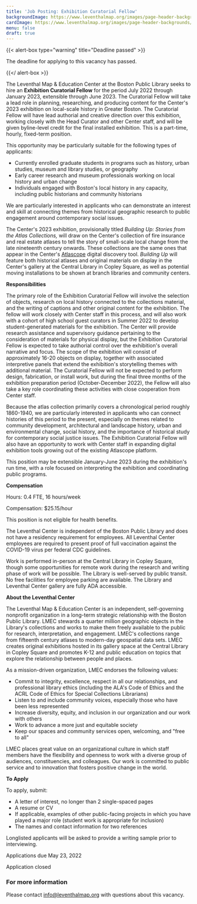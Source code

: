 ```yaml
---
title: 'Job Posting: Exhibition Curatorial Fellow'
backgroundImage: https://www.leventhalmap.org/images/page-header-backgrounds/gallery.jpg
cardImage: https://www.leventhalmap.org/images/page-header-backgrounds/gallery.jpg
menu: false
draft: true
---
```


{{< alert-box type="warning" title="Deadline passed" >}}

The deadline for applying to this vacancy has passed.

{{</ alert-box >}}

The Leventhal Map & Education Center at the Boston Public Library seeks
to hire an **Exhibition Curatorial Fellow** for the period July 2022
through January 2023, extensible through June 2023. The Curatorial
Fellow will take a lead role in planning, researching, and producing
content for the Center's 2023 exhibition on local-scale history in
Greater Boston. The Curatorial Fellow will have lead authorial and
creative direction over this exhibition, working closely with the Head
Curator and other Center staff, and will be given byline-level credit
for the final installed exhibition. This is a part-time, hourly,
fixed-term position.

This opportunity may be particularly suitable for the following types of
applicants:

* Currently enrolled graduate students in programs such as history, urban studies, museum and library studies, or geography
* Early career research and museum professionals working on local history and urban change
* Individuals engaged with Boston's local history in any capacity, including public historians and community historians

We are particularly interested in applicants who can demonstrate an
interest and skill at connecting themes from historical geographic
research to public engagement around contemporary social issues.

The Center's 2023 exhibition, provisionally titled *Building Up: Stories
from the Atlas Collections,* will draw on the Center's collection of
fire insurance and real estate atlases to tell the story of small-scale
local change from the late nineteenth century onwards. These collections
are the same ones that appear in the Center's
[Atlascope](https://atlascope.org) digital discovery tool.
*Building Up* will feature both historical atlases and original
materials on display in the Center's gallery at the Central Library in
Copley Square, as well as potential moving installations to be shown at
branch libraries and community centers.

**Responsibilities**

The primary role of the Exhibition Curatorial Fellow will involve the
selection of objects, research on local history connected to the
collections material, and the writing of captions and other original
content for the exhibition. The fellow will work closely with Center
staff in this process, and will also work with a cohort of high school
guest curators in Summer 2022 to develop student-generated materials for
the exhibition. The Center will provide research assistance and
supervisory guidance pertaining to the consideration of materials for
physical display, but the Exhibition Curatorial Fellow is expected to
take authorial control over the exhibition's overall narrative and
focus. The scope of the exhibition will consist of approximately 16-20
objects on display, together with associated interpretive panels that
extend the exhibition's storytelling themes with additional material.
The Curatorial Fellow will not be expected to perform design,
fabrication, or install work, but during the final three months of the
exhibition preparation period (October-December 2022), the Fellow will
also take a key role coordinating these activities with close
cooperation from Center staff.

Because the atlas collection primarily covers a chronological period
roughly 1860-1940, we are particularly interested in applicants who can
connect histories of this period to the present, especially on themes
related to community development, architectural and landscape history,
urban and environmental change, social history, and the importance of
historical study for contemporary social justice issues. The Exhibition
Curatorial Fellow will also have an opportunity to work with Center
staff in expanding digital exhibition tools growing out of the existing
Atlascope platform.

This position may be extensible January-June 2023 during the
exhibition's run time, with a role focused on interpreting the
exhibition and coordinating public programs.

**Compensation**

Hours: 0.4 FTE, 16 hours/week

Compensation: \$25.15/hour

This position is not eligible for health benefits.

The Leventhal Center is independent of the Boston Public Library and
does not have a residency requirement for employees. All Leventhal
Center employees are required to present proof of full vaccination
against the COVID-19 virus per federal CDC guidelines.

Work is performed in-person at the Central Library in Copley Square,
though some opportunities for remote work during the research and
writing phase of work will be possible. The Library is well-served by
public transit. No free facilities for employee parking are available.
The Library and Leventhal Center gallery are fully ADA accessible.

**About the Leventhal Center**

The Leventhal Map & Education Center is an independent, self-governing
nonprofit organization in a long-term strategic relationship with the
Boston Public Library. LMEC stewards a quarter million geographic
objects in the Library's collections and works to make them freely
available to the public for research, interpretation, and engagement.
LMEC's collections range from fifteenth century atlases to modern-day
geospatial data sets. LMEC creates original exhibitions hosted in its
gallery space at the Central Library in Copley Square and promotes K-12
and public education on topics that explore the relationship between
people and places.

As a mission-driven organization, LMEC endorses the following values:

* Commit to integrity, excellence, respect in all our relationships, and professional library ethics (including the ALA's Code of Ethics and the ACRL Code of Ethics for Special Collections Librarians)
* Listen to and include community voices, especially those who have been less represented
* Increase diversity, equity, and inclusion in our organization and our work with others
* Work to advance a more just and equitable society
* Keep our spaces and community services open, welcoming, and "free to all"

LMEC places great value on an organizational culture in which staff
members have the flexibility and openness to work with a diverse group
of audiences, constituencies, and colleagues. Our work is committed to
public service and to innovation that fosters positive change in the
world.

**To Apply**

To apply, submit:

* A letter of interest, no longer than 2 single-spaced pages
* A resume or CV
* If applicable, examples of other public-facing projects in which you have played a major role (student work is appropriate for inclusion)
* The names and contact information for two references

Longlisted applicants will be asked to provide a writing sample prior to
interviewing.

Applications due May 23, 2022

<a class="btn btn-lg btn-primary-outline disabled">Application closed</a>

### For more information

Please contact [info@leventhalmap.org](mailto:info@leventhalmap.org) with questions about this vacancy.